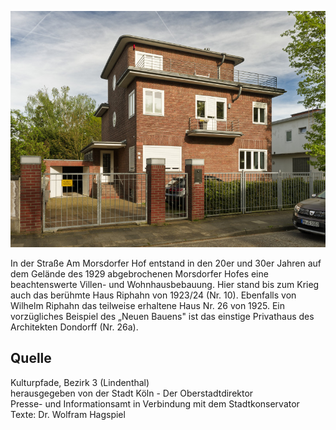 ![Am Morsdorfer Hof](./images/05315000-b03-t06/p6.3.jpg)

In der Straße Am Morsdorfer Hof entstand in den 20er und 30er Jahren auf dem Gelände des 1929 abgebrochenen Morsdorfer Hofes eine beachtenswerte Villen- und Wohnhausbebauung. Hier stand bis zum Krieg auch das berühmte Haus Riphahn von 1923/24 (Nr. 10). Ebenfalls von Wilhelm Riphahn das teilweise erhaltene Haus Nr. 26 von 1925. Ein vorzügliches Beispiel des „Neuen Bauens" ist das einstige Privathaus des Architekten Dondorff (Nr. 26a).

## Quelle

Kulturpfade, Bezirk 3 (Lindenthal)  
herausgegeben von der Stadt Köln - Der Oberstadtdirektor  
Presse- und Informationsamt in Verbindung mit dem Stadtkonservator  
Texte: Dr. Wolfram Hagspiel